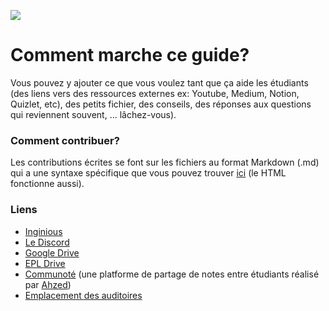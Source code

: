 ![](https://img.shields.io/badge/status-work%20in%20progress-blue?style=flat-square)
# Comment marche ce guide?
Vous pouvez y ajouter ce que vous voulez tant que ça aide les étudiants (des liens vers des ressources externes ex: Youtube, Medium, Notion, Quizlet, etc), des petits fichier, des conseils, des réponses aux questions qui reviennent souvent, ... lâchez-vous).

### Comment contribuer?  

Les contributions écrites se font sur les fichiers au format Markdown (.md) qui a une syntaxe spécifique que vous pouvez trouver [ici](https://www.markdownguide.org/cheat-sheet/) (le HTML fonctionne aussi). 

### Liens

* [Inginious](http://inginious.info.ucl.ac.be/)
* [Le Discord](https://discord.gg/CdtkZjCtUU)
* [Google Drive](https://drive.google.com/drive/folders/0B1i5OL6s8FOsc0R4Y25MQzlJcFU)
* [EPL Drive](https://uclouvain-my.sharepoint.com/:f:/g/personal/miguel_delecourt_student_uclouvain_be/ErNklAdPrRxMhivv3RRPEQABvHvHFqhBpATkxaDGa-OQNw)
* [Communoté](https://www.communote.be/) (une platforme de partage de notes entre étudiants réalisé par [Ahzed](https://github.com/Ahzed11))
* [Emplacement des auditoires](https://uclouvain.be/fr/administrations/adpi/auditoires-ucl-louvain-la-neuve.html)
